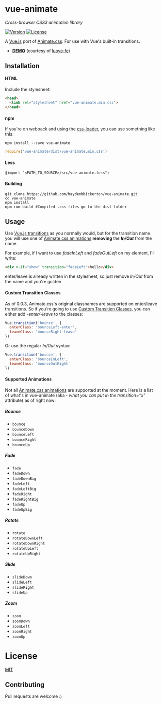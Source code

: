 # vue-animate
*Cross-browser CSS3 animation library*

[![Version](https://img.shields.io/npm/v/vue-animate.svg?style=flat-square)](https://www.npmjs.com/package/vue-animate)
[![License](https://img.shields.io/npm/l/vue-animate.svg?style=flat-square)](LICENSE)

A [Vue.js](http://vuejs.org/ "Vue.js") port of [Animate.css](https://github.com/daneden/animate.css "Animate.css"). For use with Vue's built-in transitions.

 - **[DEMO](http://luoye.pw/vue-animate-demo/)** (courtesy of [luoye-fe](https://github.com/luoye-fe))

## Installation
#### HTML
Include the stylesheet:

  ```html
  <head>
    <link rel="stylesheet" href="vue-animate.min.css">
  </head>
  ```
#### npm
  If you're on webpack and using the [css-loader](https://github.com/webpack/css-loader "css loader"), you can use something like this:
  ```shell
  npm install --save vue-animate
  ```
  ```js
  require('vue-animate/dist/vue-animate.min.css')
  ```
#### Less
  ```less
  @import "<PATH_TO_SOURCE>/src/vue-animate.less";
  ```

#### Building
  ```shell
  git clone https://github.com/haydenbbickerton/vue-animate.git
  cd vue-animate
  npm install
  npm run build #Compiled .css files go to the dist folder
  ```

## Usage
  Use [Vue.js transitions](http://vuejs.org/guide/transitions.html "Vue.js Transitions") as you normally would, but for the transition name you will use one of [Animate.css animations](https://github.com/daneden/animate.css#basic-usage "animations") **removing** the ***In/Out*** from the name.

  For example, if I want to use *fadeInLeft* and *fadeOutLeft* on my element, I'll write:
  ```html
  <div v-if="show" transition="fadeLeft">hello</div>
  ```
  enter/leave is already written in the stylesheet, so just remove *In/Out* from the name and you're golden.

#### Custom Transition Classes
  As of 0.0.3, Animate.css's original classnames are supported on enter/leave transitions. So if you're going to use [Custom Transition Classes](http://vuejs.org/guide/transitions.html#Custom-Transition-Classes "Custom Transition Classes"), you can either add *-enter/-leave* to the classes:

  ```js
  Vue.transition('bounce', {
    enterClass: 'bounceLeft-enter',
    leaveClass: 'bounceRight-leave'
  })
  ```
  Or use the regular *In/Out* syntax:

  ```js
  Vue.transition('bounce', {
    enterClass: 'bounceInLeft',
    leaveClass: 'bounceOutRight'
  })
  ```

#### Supported Animations
  Not all [Animate.css animations](https://github.com/daneden/animate.css#basic-usage "animations") are supported at the moment. Here is a list of what's in vue-animate (aka - *what you can put in the transition="x"* attribute) as of right now:

##### Bounce
  * `bounce`
  * `bounceDown`
  * `bounceLeft`
  * `bounceRight`
  * `bounceUp`

##### Fade
  * `fade`
  * `fadeDown`
  * `fadeDownBig`
  * `fadeLeft`
  * `fadeLeftBig`
  * `fadeRight`
  * `fadeRightBig`
  * `fadeUp`
  * `fadeUpBig`

##### Rotate
  * `rotate`
  * `rotateDownLeft`
  * `rotateDownRight`
  * `rotateUpLeft`
  * `rotateUpRight`

##### Slide
  * `slideDown`
  * `slideLeft`
  * `slideRight`
  * `slideUp`

##### Zoom
  * `zoom`
  * `zoomDown`
  * `zoomLeft`
  * `zoomRight`
  * `zoomUp`

# License

[MIT](http://opensource.org/licenses/MIT)

## Contributing

Pull requests are welcome :)
